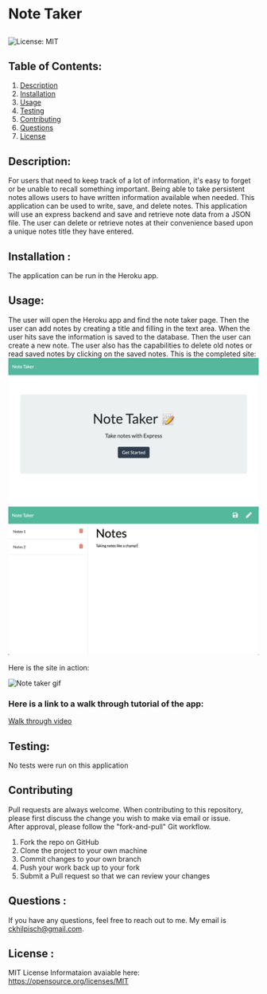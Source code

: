 # Note Taker
## 
![License: MIT](https://img.shields.io/badge/License-MIT-yellow.svg)


## Table of Contents:
<ol>
<li><a href="#description">Description</a></li>
<li><a href="#installation">Installation</a></li>
<li><a href="#usage">Usage</a></li>
<li><a href="#testing">Testing</a></li>
<li><a href="#contributing">Contributing</a></li>
<li><a href="#questions">Questions</a></li>
<li><a href="#license">License</a></li>
</ol>

## Description:
For users that need to keep track of a lot of information, it's easy to forget or be unable to recall something important. Being able to take persistent notes allows users to have written information available when needed.  This application can be used to write, save, and delete notes. This application will use an express backend and save and retrieve note data from a JSON file.  The user can delete or retrieve notes at their convenience based upon a unique notes title they have entered.


## Installation :
The application can be run in the Heroku app.


## Usage: 
The user will open the Heroku app and find the note taker page.   Then the user can add notes by creating a title and filling in the text area.   When the user hits save the information is saved to the database.   Then the user can create a new note.   The user also has the capabilities to delete old notes or read saved notes by clicking on the saved notes.
This is the completed site:
![Home Page](./assets/NoteHome.png)
![Notes Page](./assets/Notes.png)

Here is the site in action:

![Note taker gif](./assets/noteTaker.gif)





### Here is a link to a walk through tutorial of the app:
<a href="https://drive.google.com/file/d/1U82AejhUMMP23WhD0YQmYFlxUK3yXHzR/view?usp=sharing">Walk through video</a>



## Testing:

No tests were run on this application

## Contributing

Pull requests are always welcome.  When contributing to this repository, please first discuss the change you wish to make via email or issue.  
After approval, please follow the "fork-and-pull" Git workflow.
<ol>
<li>Fork the repo on GitHub</li>
<li>Clone the project to your own machine</li>
<li>Commit changes to your own branch</li>
<li>Push your work back up to your fork</li>
<li>Submit a Pull request so that we can review your changes</li>
</ol>

## Questions :

If you have any questions, feel free to reach out to me.   My email is ckhilpisch@gmail.com.

## License :

MIT License
Informataion avaiable here: 
https://opensource.org/licenses/MIT
